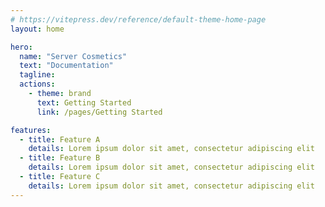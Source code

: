 ```yaml
---
# https://vitepress.dev/reference/default-theme-home-page
layout: home

hero:
  name: "Server Cosmetics"
  text: "Documentation"
  tagline: 
  actions:
    - theme: brand
      text: Getting Started
      link: /pages/Getting Started

features:
  - title: Feature A
    details: Lorem ipsum dolor sit amet, consectetur adipiscing elit
  - title: Feature B
    details: Lorem ipsum dolor sit amet, consectetur adipiscing elit
  - title: Feature C
    details: Lorem ipsum dolor sit amet, consectetur adipiscing elit
---
```


